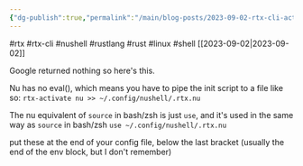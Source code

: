 ```yaml
---
{"dg-publish":true,"permalink":"/main/blog-posts/2023-09-02-rtx-cli-activate-nu-or-how-to-source-init-scripts-designed-for-nu-with-nu/","noteIcon":"","created":"2023-09-02T23:16:31.651-04:00","updated":"2023-10-06T22:50:23.274-04:00"}
---
```


#rtx #rtx-cli #nushell #rustlang #rust #linux #shell
[[2023-09-02\|2023-09-02]]

Google returned nothing so here's this.

Nu has no eval(), which means you have to pipe the init script to a file like so:
```rtx-activate nu >> ~/.config/nushell/.rtx.nu```

The nu equivalent of `source` in bash/zsh is just `use`, and it's used in the same way as `source` in bash/zsh
```use ~/.config/nushell/.rtx.nu```

put these at the end of your config file, below the last bracket (usually the end of the env block, but I don't remember)